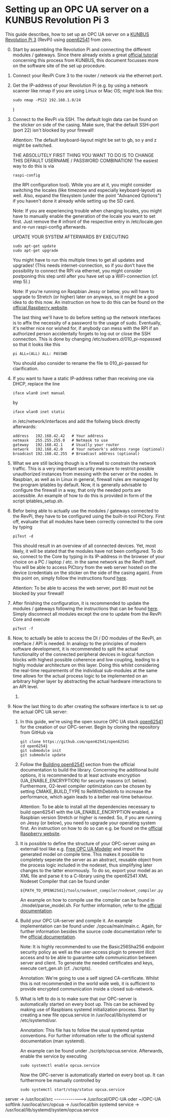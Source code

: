 # Setting up an OPC UA server on a KUNBUS Revolution Pi 3

This guide describes, how to set up an OPC UA server on a
[KUNBUS Revolution Pi 3](https://revolution.kunbus.de/) (RevPi) using
[open62541](https://open62541.org/) from zero.



0.  Start by assembling the Revolution Pi and connecting the different modules /
    gateways. Since there already exists a great [official tutorial](https://revolution.kunbus.com/tutorials/quick-start-guide/?noredirect=en_US)
    concerning this process from KUNBUS, this document focusses more on the
    software site of the set up procedure.

1.  Connect your RevPi Core 3 to the router / network via the ethernet port.

2.  Get the IP-address of your Revolution Pi (e.g. by using a network scanner
    like nmap if you are using Linux or Mac OS; might look like this:

        sudo nmap -PS22 192.168.1.0/24

    )

3.  Connect to the RevPi via SSH. The default login data can be found on the
    sticker on side of the casing. Make sure, that the default SSH-port (port 22)
    isn't blocked by your firewall!

    Attention: The default keyboard-layout might be set to gb, so y and z might
               be switched.

    THE ABSOLUTELY FIRST THING YOU WANT TO DO IS TO CHANGE THIS DEFAULT
    USERNAME / PASSWORD COMBINATION! The easiest way to do this is via

        raspi-config

    (the RPI configuration tool). While you are at it, you might consider
    switching the locales (like timezone and especially keyboard-layout) as
    well. Also, expand the filesystem (under the point "Advanced Options") if
    you haven't done it already while setting up the SD card.

    Note: If you are experiencing trouble when changing locales, you might
    have to manually enable the generation of the locale you want to set first.
    Just remove the # infront of the respective entry in /etc/locale.gen and
    re-run raspi-config afterwards.

    UPDATE YOUR SYSTEM AFTERWARDS BY EXECUTING

        sudo apt-get update
        sudo apt-get upgrade

    You might have to run this multiple times to get all updates and upgrades!
    (This needs internet-connection, so if you don't have the possibility to
    connect the RPI via ethernet, you might consider postponing this step until
    after you have set up a WiFi-connection (cf. step 5).)

    Note: If you're running on Raspbian Jessy or below, you will have to upgrade
    to Stretch (or higher) later on anyways, so it might be a good idea to do
    this now. An instruction on how to do this can be found on the
    [official Raspberry website](https://www.raspberrypi.org/blog/raspbian-stretch/).

    The last thing we'll have to do before setting up the network interfaces
    is to affix the necessity of a password to the usage of sudo. Eventually,
    it's neither nice nor wished for, if anybody can mess with the RPI if
    an authorized person accidentally forgets to log out or close the SSH
    connection. This is done by changing /etc/sudoers.d/010_pi-nopasswd so
    that it looks like this

        pi ALL=(ALL) ALL: PASSWD

    You should also consider to rename the file to 010_pi-passwd for
    clarification.

5.  If you want to have a static IP-address rather than receiving one via DHCP,
    replace the line

        iface wlan0 inet manual

    by

        iface wlan0 inet static

    in /etc/network/interfaces and add the follwing block directly afterwards:

        address   192.168.42.42   # Your address
        netmask   255.255.255.0   # Netmask to use
        gateway   192.168.42.1    # Usually your router
        network   192.168.42.0    # Your network's address range (optional)
        broadcast 192.168.42.255  # Broadcast address (optional)

6.  What we are still lacking though is a firewall to constrain the network
    traffic. This is a very important security measure to restrict possible
    unauthorized instances from messing with the server or the nodes. In
    Raspbian, as well as in Linux in general, firewall rules are managed by
    the program iptables by default. Now, it is generally advisable to configure
    the firewall in a way, that only the needed ports are accessible. An example
    of how to do this is provided in form of the script iptables_setup.sh.

7.  Befor being able to actually use the modules / gateways connected to the
    RevPi, they have to be configured using the built-in tool PiCtory. First off,
    evaluate that all modules have been correctly connected to the core by typing

        piTest -d

    This should result in an overview of all connected devices. Yet, most likely,
    it will be stated that the modules have not been configured. To do so,
    connect to the Core by typing in its IP-address in the browser of your choice
    on a PC / laptop / etc. in the same network as the RevPi itself. You will be
    able to access PiCtory from the web server hosted on the device (credentials
    on the sticker on the side of the casing again). From this point on, simply
    follow the instructions found [here](https://revolution.kunbus.com/tutorials/was-ist-pictory/).

    Attention: To be able to access the web server, port 80 must not be blocked
    by your firewall!

8.  After finishing the configuration, it is recommended to update the modules /
    gateways following the instructions that can be found [here](https://revolution.kunbus.com/tutorials/expansion-modules-firmware-update/).
    Simply disconnect all modules except the one to update from the RevPi Core
    and execute

        piTest -f

9.  Now, to actually be able to access the DI / DO modules of the RevPi, an
    interface / API is needed. In analogy to the principles of modern software
    development, it is recommended to split the actual functionality of the
    connected peripheral devices in logical function blocks with highest possible
    coherence and low coupling, leading to a highly modular architecture on this
    layer. Doing this whilst considering the real-time requirements of the
    individual sub-modules at the same time allows for the actual process logic
    to be implemented on an arbitrary higher layer by abstracting the actual
    hardware interactions to an API level.

    1.

10. Now the last thing to do after creating the software interface is to set
    up the actual OPC UA server:

    1.  In this guide, we're using the open source OPC UA stack [open62541](https://open62541.org/)
        for the creation of our OPC-server. Begin by cloning the repository from
        GitHub via

            git clone https://github.com/open62541/open62541
            cd open62541
            git submodule init
            git submodule update

    2.  Follow the [Building open62541](https://open62541.org/doc/current/building.html)
        section from the official documentation to build the library. Concerning
        the additional build options, it is recommended to at least activate
        encryption (UA_ENABLE_ENCRYPTION) for security reasons (cf. below).
        Furthermore, O2-level compiler optimization can be chosen by setting
        CMAKE_BUILD_TYPE to RelWithDebInfo to increase the performance, which
        again leads to a better real-time behaviour.

        Attention: To be able to install all the dependencies necessary to build
        open62541 with the UA_ENABLE_ENCRYPTION enabled, a Raspbian version Stretch
        or higher is needed. So, if you are running on Jessy (or below), you need
        to upgrade your operating system first. An instruction on how to do so
        can e.g. be found on the [official Raspberry website](https://www.raspberrypi.org/blog/raspbian-stretch/).

    3.  It is possible to define the structure of your OPC-server using an
        externall tool like e.g. [Free OPC UA Modeler](https://github.com/FreeOpcUa/opcua-modeler)
        and import the generated model on compile time. This makes it possible
        to completely seperate the server as an abstract, reusable object from
        the process logic included in the nodeset, thus simplifying
        later changes to the latter enormously. To do so, export your model
        as an XML file and parse it to a C-library using the open62541 XML
        Nodeset Compiler that can be found under

            ${PATH_TO_OPEN62541}/tools/nodeset_compiler/nodeset_compiler.py

        An example on how to compile use the compiler can be found in
        ./model/parse_model.sh. For further information, refer to the
        [official documentation](https://open62541.org/doc/current/nodeset_compiler.html).

    4.  Build your OPC UA-server and compile it. An example implementation can
        be found under ./opcua/main/main.c. Again, for further information
        besides the source code documentation refer to the
        [official documentation](https://open62541.org/doc/current/server).

        Note: It is highly recommended to use the Basic256Sha256 endpoint security
        policy as well as the user-access plugin to prevent illicit access and to
        be able to guarantee safe communication between server and client.
        To generate the needed certificates and keys, execute cert_gen.sh (cf.
        ./scripts).

        Annotation: We're going to use a self signed CA-certificate. Whilst
        this is not recommended in the world wide web, it is sufficient to
        provide encrypted communication inside a closed sub-network.

    5.  What is left to do is to make sure that our OPC-server is automatically
        started on every boot up. This can be achieved by making use of Raspbians
        systemd initialization process. Start by creating a new file opcua.service
        in /usr/local/lib/systemd or /etc/systemd/usr.

        Annotation: This file has to follow the usual systemd syntax conventions.
        For further information refer to the official systemd documentation
        (man systemd).

        An example can be found under ./scripts/opcua.service. Afterwards, enable
        the service by executing

            sudo systemctl enable opcua.service

        Now the OPC-server is automatically started on every boot up. It can
        furthermore be manually controlled by

            sudo systemctl start/stop/status opcua.service




server -> /usr/local/src -------------> /usr/local/OPC-UA oder ~/OPC-UA
softlink /usr/local/src/opcua -> /usr/local/bin
systemd service -> /usr/local/lib/systemd/system/opcua.service
